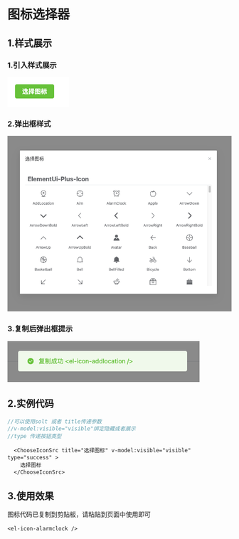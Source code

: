 # 图标选择器

## 1.样式展示

### 1.引入样式展示
![img_2.png](./img_2.png)

### 2.弹出框样式
![img.png](./img.png)

### 3.复制后弹出框提示
![img_1.png](./img_1.png)


## 2.实例代码
```js
//可以使用solt 或者 title传递参数
//v-model:visible="visible"绑定隐藏或者展示
//type 传递按钮类型
```
```vue
  <ChooseIconSrc title="选择图标" v-model:visible="visible" type="success" >
    选择图标
  </ChooseIconSrc>
```
## 3.使用效果
图标代码已复制到剪贴板，请粘贴到页面中使用即可
```vue
<el-icon-alarmclock />
```